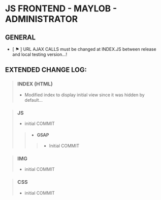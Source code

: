 # JS FRONTEND - MAYLOB - ADMINISTRATOR

## GENERAL
- [ ⚑ ] URL AJAX CALLS must be changed at INDEX.JS between release and local testing version...!

## EXTENDED CHANGE LOG:

>### INDEX (HTML)
  > - Modified index to display initial view since it was hidden by default...

>### JS
  >- initial COMMIT
  >> - #### GSAP
  >>> - Initial COMMIT

>### IMG
  >- initial COMMIT

>### CSS
  >- initial COMMIT